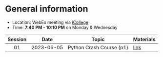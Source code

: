 # General information
* Location: WebEx meeting via [iCollege](https://gastate.view.usg.edu/d2l/home/2822689)
* Time: **7:40 PM - 10:10 PM** on Monday & Wednesday

| Session |    Date    | Topic                    | Materials             |
| :-----: | :--------: | ------------------------ | --------------------- |
|   01    | 2023-06-05 | Python Crash Course (p1) | [link](./2023-06-05/) |
